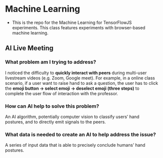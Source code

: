 # Machine Learning 
- This is the repo for the Machine Learning for TensorFlowJS experiments. This class features experiments with browser-based machine learning.
## AI Live Meeting
### What problem am I trying to address?
I noticed the difficulty to **quickly interact with peers** during multi-user livestream videos (e.g. Zoom, Google meet). For example, in a online class scenario, if a user want to raise hand to ask a question, the user has to click the **emoji button -> select emoji -> deselect emoji (three steps)** to complete the user flow of interaction with the professor.
### How can AI help to solve this problem?
An AI algorithm, potentially computer vision to classify users’ hand postures, and to directly emit signals to the peers.
### What data is needed to create an AI to help address the issue?
A series of input data that is able to precisely conclude humans’ hand postures.
	



